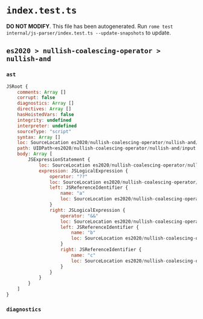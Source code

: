 # `index.test.ts`

**DO NOT MODIFY**. This file has been autogenerated. Run `rome test internal/js-parser/index.test.ts --update-snapshots` to update.

## `es2020 > nullish-coalescing-operator > nullish-and`

### `ast`

```javascript
JSRoot {
	comments: Array []
	corrupt: false
	diagnostics: Array []
	directives: Array []
	hasHoistedVars: false
	integrity: undefined
	interpreter: undefined
	sourceType: "script"
	syntax: Array []
	loc: SourceLocation es2020/nullish-coalescing-operator/nullish-and/input.js 1:0-2:0
	path: UIDPath<es2020/nullish-coalescing-operator/nullish-and/input.js>
	body: Array [
		JSExpressionStatement {
			loc: SourceLocation es2020/nullish-coalescing-operator/nullish-and/input.js 1:0-1:14
			expression: JSLogicalExpression {
				operator: "??"
				loc: SourceLocation es2020/nullish-coalescing-operator/nullish-and/input.js 1:0-1:13
				left: JSReferenceIdentifier {
					name: "a"
					loc: SourceLocation es2020/nullish-coalescing-operator/nullish-and/input.js 1:0-1:1 (a)
				}
				right: JSLogicalExpression {
					operator: "&&"
					loc: SourceLocation es2020/nullish-coalescing-operator/nullish-and/input.js 1:6-1:12
					left: JSReferenceIdentifier {
						name: "b"
						loc: SourceLocation es2020/nullish-coalescing-operator/nullish-and/input.js 1:6-1:7 (b)
					}
					right: JSReferenceIdentifier {
						name: "c"
						loc: SourceLocation es2020/nullish-coalescing-operator/nullish-and/input.js 1:11-1:12 (c)
					}
				}
			}
		}
	]
}
```

### `diagnostics`

```

```
